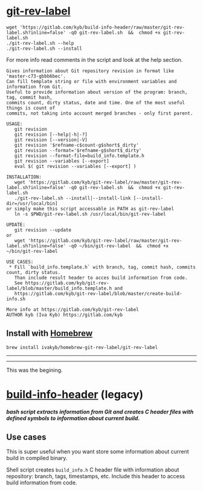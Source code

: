 # [git-rev-label](git-rev-label.sh) 
```
wget 'https://gitlab.com/kyb/build-info-header/raw/master/git-rev-label.sh?inline=false' -qO git-rev-label.sh  &&  chmod +x git-rev-label.sh
./git-rev-label.sh --help
./git-rev-label.sh --install
```
For more info read comments in the script and look at the help section.
```
Gives information about Git repository revision in format like 'master-c73-gbbb6bec'.
Can fill template string or file with environment variables and information from Git. 
Useful to provide information about version of the program: branch, tag, commit hash, 
commits count, dirty status, date and time. One of the most useful things is count of 
commits, not taking into account merged branches - only first parent.

USAGE:
   git revision
   git revision [--help|-h|-?]
   git revision [--version|-V]
   git revision '$refname-c$count-g$short$_dirty'
   git revision --format='$refname-g$short$_dirty'
   git revision --format-file=build_info.template.h
   git revision --variables [--export]
   eval $( git revision --variables [--export] )

INSTALLATION:
   wget 'https://gitlab.com/kyb/git-rev-label/raw/master/git-rev-label.sh?inline=false' -qO git-rev-label.sh  &&  chmod +x git-rev-label.sh
   ./git-rev-label.sh --install|--install-link [--install-dir=/usr/local/bin]
or simply make this script accessable in PATH as git-rev-label
   ln -s $PWD/git-rev-label.sh /usr/local/bin/git-rev-label

UPDATE:
   git revision --update
or
   wget 'https://gitlab.com/kyb/git-rev-label/raw/master/git-rev-label.sh?inline=false' -qO ~/bin/git-rev-label  &&  chmod +x ~/bin/git-rev-label

USE CASES:
 * Fill `build_info.template.h` with branch, tag, commit hash, commits count, dirty status.
   Than include result header to acces build information from code.
   See https://gitlab.com/kyb/git-rev-label/blob/master/build_info.template.h and
   https://gitlab.com/kyb/git-rev-label/blob/master/create-build-info.sh

More info at https://gitlab.com/kyb/git-rev-label
AUTHOR kyb (Iva Kyb) https://gitlab.com/kyb
```

## Install with [Homebrew](https://brew.sh)
```
brew install ivakyb/homebrew-git-rev-label/git-rev-label
```


-----------------------
-----------------------

This was the begining.

# [build-info-header](legacy-build_info) (legacy)
##### bash script extracts information from Git and creates C header files with defined symbols to information about current build.

## Use cases
This is super useful when you want store some information about current build in compiled binary.


Shell script creates `build_info.h` C header file with information about repository: branch, tags, timestamps, etc.
Include this header to access build information from code.

